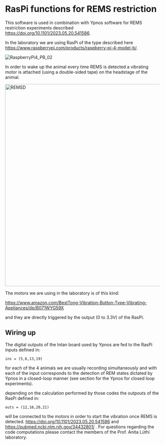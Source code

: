 # RasPi functions for REMS restriction 

This software is used in combination with Ypnos software for REMS restriction experiments described  https://doi.org/10.1101/2023.05.20.541586.

In the laboratory we are using RasPi of the type described here https://www.raspberrypi.com/products/raspberry-pi-4-model-b/.

![RaspberryPi4_PB_02](https://github.com/luthilab/IntanLuthiLab/assets/120734447/e2489b12-05f6-49a4-9a7a-151e911ba261)

In order to wake up the animal every time REMS is detected a vibrating motor is attached (using a double-sided tape) on the headstage of the animal. 

<img width="659" alt="REMSD" src="https://github.com/user-attachments/assets/7b73a244-667c-4adf-a4ed-4377709f2fc1">

The motors we are using in the laboratory is of this kind:

https://www.amazon.com/BestTong-Vibration-Button-Type-Vibrating-Appliances/dp/B071WYG59X

and they are directly triggered by the output (0 to 3.3V) of the RasPi. 

## Wiring up

The digital outputs of the Intan board used by Ypnos are fed to the RasPi inputs defined in:
```
ins = (5,6,13,19)
```
for each of the 4 animals we are usually recording simultaneously and with each of the input corresponds to the detection of REM  states dictated by Ypnos in a closed-loop manner (see section for the Ypnos for closed loop experiments).

depending on the calculation performed by those codes the outpouts of the RasPi defined in: 

```
outs = (12,16,20,21)
```
will be connected to the motors in order to start the vibration once REMS is detected.
 https://doi.org/10.1101/2023.05.20.541586 and https://pubmed.ncbi.nlm.nih.gov/34432801/ . For questions regarding the code computations please contact the members of the Prof. Anita Lüthi laboratory.
